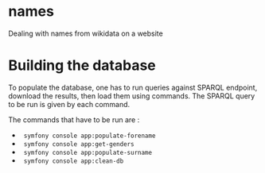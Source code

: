 # names
Dealing with names from wikidata on a website

# Building the database
To populate the database, one has to run queries against SPARQL endpoint, download the results, then load them using commands. The SPARQL query to be run is given by each command.

The commands that have to be run are : 

- ``` symfony console app:populate-forename```
- ``` symfony console app:get-genders```
- ``` symfony console app:populate-surname```
- ``` symfony console app:clean-db```